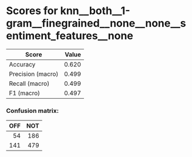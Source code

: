 # Scores for knn__both__1-gram__finegrained__none__none__sentiment_features__none
|      Score      |Value|
|-----------------|----:|
|Accuracy         |0.620|
|Precision (macro)|0.499|
|Recall (macro)   |0.499|
|F1 (macro)       |0.497|

### Confusion matrix:
|OFF|NOT|
|--:|--:|
| 54|186|
|141|479|
